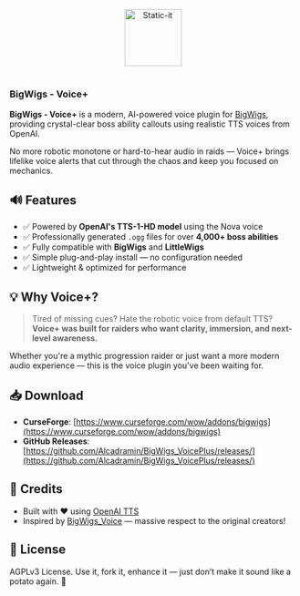 <p align="center">
  <img src="https://wsrv.nl/?url=https://assets.alca.dev/voiceplus_logo.png" alt="Static-it" height="100" width="auto" />
</p>

#
### BigWigs - Voice+

**BigWigs - Voice+** is a modern, AI-powered voice plugin for [BigWigs](https://www.curseforge.com/wow/addons/big-wigs), providing crystal-clear boss ability callouts using realistic TTS voices from OpenAI.

No more robotic monotone or hard-to-hear audio in raids — Voice+ brings lifelike voice alerts that cut through the chaos and keep you focused on mechanics.

## 🔊 Features

- ✅ Powered by **OpenAI's TTS-1-HD model** using the Nova voice  
- ✅ Professionally generated `.ogg` files for over **4,000+ boss abilities**
- ✅ Fully compatible with **BigWigs** and **LittleWigs**
- ✅ Simple plug-and-play install — no configuration needed
- ✅ Lightweight & optimized for performance

## 💡 Why Voice+?

> Tired of missing cues? Hate the robotic voice from default TTS?  
> **Voice+ was built for raiders who want clarity, immersion, and next-level awareness.**

Whether you're a mythic progression raider or just want a more modern audio experience — this is the voice plugin you've been waiting for.

## 📥 Download

- **CurseForge**: [https://www.curseforge.com/wow/addons/bigwigs](https://www.curseforge.com/wow/addons/bigwigs)
- **GitHub Releases**: [https://github.com/Alcadramin/BigWigs_VoicePlus/releases/](https://github.com/Alcadramin/BigWigs_VoicePlus/releases/)

## 🙌 Credits

- Built with ❤️ using [OpenAI TTS](https://platform.openai.com/docs/guides/text-to-speech)
- Inspired by [BigWigs_Voice](https://github.com/BigWigsMods/BigWigs_Voice) — massive respect to the original creators!

## 📜 License

AGPLv3 License.
Use it, fork it, enhance it — just don’t make it sound like a potato again. 🥔
